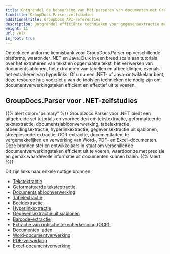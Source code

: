 ```yaml
---
title: Ontgrendel de beheersing van het parseren van documenten met GroupDocs.Parser
linktitle: GroupDocs.Parser-zelfstudies
additionalTitle: GroupDocs API-referenties
description: Ontgrendel efficiënte technieken voor gegevensextractie met GroupDocs.Parser voor .NET en Java. Ontdek tutorials over tekst, tabellen, afbeeldingsextractie en meer.
weight: 11
url: /nl/
is_root: true
---
```


Ontdek een uniforme kennisbank voor GroupDocs.Parser op verschillende platforms, waaronder .NET en Java. Duik in een breed scala aan tutorials over het extraheren van tekst en opgemaakte tekst, het verwerken van documentsjablonen, het extraheren van tabellen en afbeeldingen, evenals het extraheren van hyperlinks. Of u nu een .NET- of Java-ontwikkelaar bent, deze resource hub voorziet u van de tools en technieken die nodig zijn om documentverwerkingstaken efficiënt en effectief uit te voeren.

## GroupDocs.Parser voor .NET-zelfstudies
{{% alert color="primary" %}}
GroupDocs.Parser voor .NET biedt een uitgebreide set tutorials en voorbeelden om tekstextractie, geformatteerde tekstextractie, documentsjabloonverwerking, tabelextractie, afbeeldingsextractie, hyperlinkextractie, gegevensextractie uit sjablonen, streepjescode-extractie, OCR-extractie, documentladen, te vergemakkelijken en verwerking van Word-, PDF- en Excel-documenten. Deze bronnen stellen ontwikkelaars in staat om verschillende documentverwerkingstaken efficiënt uit te voeren, waardoor ze met precisie en gemak waardevolle informatie uit documenten kunnen halen.
{{% /alert %}}

Dit zijn links naar enkele nuttige bronnen:
 
- [Tekstextractie](./net/text-extraction/)
- [Geformatteerde tekstextractie](./net/formatted-text-extraction/)
- [Documentsjabloonverwerking](./net/document-template-processing/)
- [Tabelextractie](./net/table-extraction/)
- [Beeldextractie](./net/image-extraction/)
- [Hyperlinkextractie](./net/hyperlink-extraction/)
- [Gegevensextractie uit sjablonen](./net/data-extraction-from-templates/)
- [Barcode-extractie](./net/barcode-extraction/)
- [Extractie van optische tekenherkenning (OCR).](./net/ocr-extraction/)
- [Documenten laden](./net/document-loading/)
- [Word-documentverwerking](./net/word-document-processing/)
- [PDF-verwerking](./net/pdf-processing/)
- [Excel-documentverwerking](./net/excel-document-processing/)





